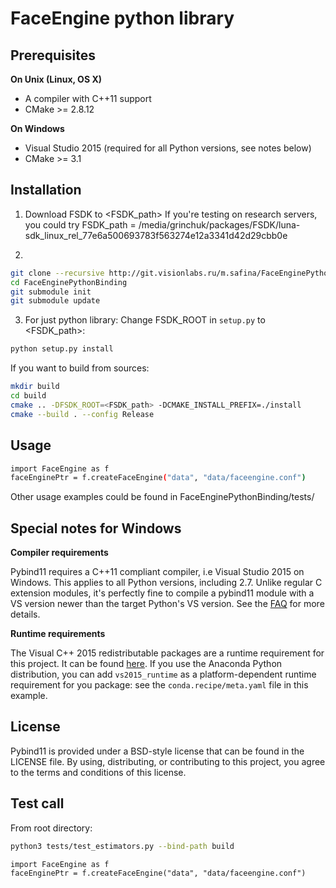 # FaceEngine python library


## Prerequisites

**On Unix (Linux, OS X)**

* A compiler with C++11 support
* CMake >= 2.8.12

**On Windows**

* Visual Studio 2015 (required for all Python versions, see notes below)
* CMake >= 3.1


## Installation

1. Download FSDK to <FSDK_path>
If you're testing on research servers, you could try
FSDK_path = /media/grinchuk/packages/FSDK/luna-sdk_linux_rel_77e6a500693783f563274e12a3341d42d29cbb0e

2. 

```bash
git clone --recursive http://git.visionlabs.ru/m.safina/FaceEnginePythonBinding.git
cd FaceEnginePythonBinding
git submodule init
git submodule update
```
3. For just python library:
Change FSDK_ROOT in `setup.py` to <FSDK_path>:

```bash
python setup.py install 
```

If you want to build from sources:
```bash
mkdir build
cd build
cmake .. -DFSDK_ROOT=<FSDK_path> -DCMAKE_INSTALL_PREFIX=./install
cmake --build . --config Release
```

## Usage

```bash
import FaceEngine as f
faceEnginePtr = f.createFaceEngine("data", "data/faceengine.conf")
```
Other usage examples could be found in FaceEnginePythonBinding/tests/


## Special notes for Windows

**Compiler requirements**

Pybind11 requires a C++11 compliant compiler, i.e Visual Studio 2015 on Windows.
This applies to all Python versions, including 2.7. Unlike regular C extension
modules, it's perfectly fine to compile a pybind11 module with a VS version newer
than the target Python's VS version. See the [FAQ] for more details.

**Runtime requirements**

The Visual C++ 2015 redistributable packages are a runtime requirement for this
project. It can be found [here][vs2015_runtime]. If you use the Anaconda Python
distribution, you can add `vs2015_runtime` as a platform-dependent runtime
requirement for you package: see the `conda.recipe/meta.yaml` file in this example.

## License

Pybind11 is provided under a BSD-style license that can be found in the LICENSE
file. By using, distributing, or contributing to this project, you agree to the
terms and conditions of this license.


## Test call

From root directory:

```bash
python3 tests/test_estimators.py --bind-path build
```

```python3
import FaceEngine as f
faceEnginePtr = f.createFaceEngine("data", "data/faceengine.conf")
```


[FAQ]: http://pybind11.rtfd.io/en/latest/faq.html#working-with-ancient-visual-studio-2009-builds-on-windows
[vs2015_runtime]: https://www.microsoft.com/en-us/download/details.aspx?id=48145
